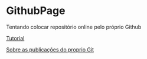 # GithubPage

Tentando colocar repositório online pelo próprio Github

[Tutorial](https://medium.com/flycode/how-to-deploy-a-static-website-for-free-using-github-pages-8eddc194853b)

[Sobre as publicações do proprio Git](https://docs.github.com/pt/pages/getting-started-with-github-pages/configuring-a-publishing-source-for-your-github-pages-site)